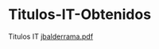 # Titulos-IT-Obtenidos
Titulos IT
[jbalderrama.pdf](https://github.com/HernanJBalderrama/Titulos-IT-Obtenidos/files/9190278/jbalderrama.pdf)

